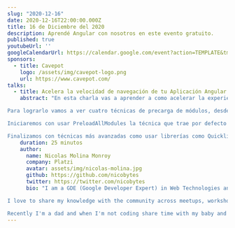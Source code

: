 ```yaml
---
slug: "2020-12-16"
date: 2020-12-16T22:00:00.000Z
title: 16 de Diciembre del 2020
description: Aprendé Angular con nosotros en este evento gratuito.
published: true
youtubeUrl: ''
googleCalendarUrl: https://calendar.google.com/event?action=TEMPLATE&tmeid=NXE2cjUzMG5xOXVjM21uOHJqaWN0cWx0Zm8gODQybDMxbDZraHRlajVxZXVvdGFpdGI2b2dAZw&tmsrc=842l31l6khtej5qeuotaitb6og%40group.calendar.google.com
sponsors:
  - title: Cavepot
    logo: /assets/img/cavepot-logo.png
    url: https://www.cavepot.com/
talks:
  - title: Acelera la velocidad de navegación de tu Aplicación Angular
    abstract: "En esta charla vas a aprender a como acelerar la experiencia de navegación de tus usuarios en aplicaciones Angular.

Para lograrlo vamos a ver cuatro técnicas de precarga de módulos, desde la más básica hasta usar ML (Machine Learning) para precargar módulos con GuessJS.

Iniciaremos con usar PreloadAllModules la técnica que trae por defecto Angular para precargar módulos, luego crearemos nuestra propia estrategia de carga implementando la interfaz de Angular: PreloadingStrategy.

Finalizamos con técnicas más avanzadas como usar librerías como Quicklink y GuessJS. Quicklink para precargar módulos a demanda según los elementos visibles en el viewport del usuario y GuessJS que usa ML para predecir cuál es el módulo más probable por cargar usando el historial de Google Analytics."
    duration: 25 minutos
    author:
      name: Nicolas Molina Monroy
      company: Platzi
      avatar: assets/img/nicolas-molina.jpg
      github: https://github.com/nicobytes
      twitter: https://twitter.com/nicobytes
      bio: "I am a GDE (Google Developer Expert) in Web Technologies and Angular. I love to be a developer and to create software. Currently, I'm a Tech leader and work mainly in single page applications with Angular and Ionic for frontend, NodeJs /Python for web services with GraphQL.

I love to share my knowledge with the community across meetups, workshops, courses, videos, articles and, conferences. I'm co-organizer in Angular Bolivia and creator of the NG Classroom.

Recently I'm a dad and when I'm not coding share time with my baby and wife. "
---
```

